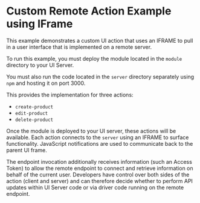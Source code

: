 # Custom Remote Action Example using IFrame

This example demonstrates a custom UI action that uses an IFRAME to pull in a user interface that is implemented on a
remote server.

To run this example, you must deploy the module located in the `module` directory to your UI Server.

You must also run the code located in the `server` directory separately using `npm` and hosting it on port 3000.

This provides the implementation for three actions: 

- `create-product`
- `edit-product`
- `delete-product`

Once the module is deployed to your UI server, these actions will be available.  Each action connects to the `server` 
using an IFRAME to surface functionality.  JavaScript notifications are used to communicate back to the parent UI
frame.  

The endpoint invocation additionally receives information (such an Access Token) to allow the remote endpoint to 
connect and retrieve information on behalf of the current user.  Developers have control over both sides of the
action (client and server) and can therefore decide whether to perform API updates within UI Server code or via
driver code running on the remote endpoint. 
